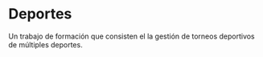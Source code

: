 # Deportes
Un trabajo de formación que consisten el la gestión de torneos deportivos de múltiples deportes.
